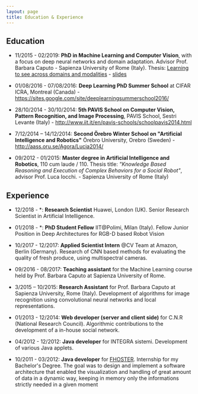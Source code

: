 ```yaml
---
layout: page
title: Education & Experience
---
```


## Education
* 11/2015 - 02/2019: **PhD in Machine Learning and Computer Vision**, with a focus on deep neural networks and domain adaptation.
Advisor Prof. Barbara Caputo - Sapienza University of Rome (Italy).
Thesis: [Learning to see across domains and modalities](https://arxiv.org/abs/1902.04992) - [slides](https://docs.google.com/presentation/d/1O_8N9wW1USrP06Cwddy6YfCSTwqp50lLmKp7T7vQdT0/edit?usp=sharing)

* 01/08/2016 - 07/08/2016: **Deep Learning PhD Summer School** at 
CIFAR ICRA, Montreal (Canada) - <https://sites.google.com/site/deeplearningsummerschool2016/>

* 28/10/2014 - 30/10/2014: **5th PAVIS School on Computer Vision, Pattern Recognition, and Image Processing**, PAVIS School, Sestri Levante (Italy) -  <http://www.iit.it/en/pavis-schools/schoolpavis2014.html>

* 7/12/2014 – 14/12/2014: **Second Örebro Winter School on "Artificial Intelligence and Robotics"** Örebro University, Orebro (Sweden) - <http://aass.oru.se/Agora/Lucia2014/>

* 09/2012 - 01/2015: **Master degree in Artificial Intelligence and Robotics**, 110 cum laude / 110. Thesis title: _"Knowledge Based Reasoning and Execution of Complex Behaviors for a Social Robot"_, advisor Prof. Luca Iocchi. - Sapienza University of Rome (Italy)

 
## Experience
* 12/2018 - \*: **Research Scientist** Huawei, London (UK). Senior Research Scientist in Artificial Intelligence.

* 01/2018 - \*: **PhD Student Fellow** IIT@Polimi, Milan (Italy). Fellow Junior Position in Deep Architectures for RGB-D based Robot Vision

* 10/2017 - 12/2017: **Applied Scientist Intern**  @CV Team at Amazon, Berlin (Germany). Research of CNN based methods for evaluating the quality of fresh produce, using multispectral cameras.

* 09/2016 - 08/2017: **Teaching assistant** for the Machine Learning course held by Prof. Barbara Caputo at Sapienza University of Rome.

* 3/2015 – 10/2015: **Research Assistant** for Prof. Barbara Caputo at Sapienza University, Rome (Italy). Development of algorithms for image recognition using convolutional neural networks and local representations.

* 01/2013 - 12/2014: **Web developer (server and client side)** for C.N.R (National Research Council). Algorithmic contributions to the development of a in-house social network.

* 04/2012 - 12/2012: **Java developer** for INTEGRA sistemi. Development of various Java applets. 

* 10/2011 - 03/2012: **Java developer** for [FHOSTER](https://www.fhoster.com). Internship for my Bachelor's Degree. The goal was to design and implement a software architecture that enabled the visualization and handling of great amount of data in a dynamic way, keeping in memory only the informations strictly needed in a given moment
